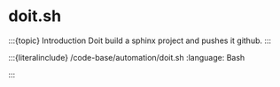 # doit.sh

:::{topic} Introduction
Doit build  a sphinx project and pushes it github.
:::

:::{literalinclude} /code-base/automation/doit.sh
:language: Bash

:::

